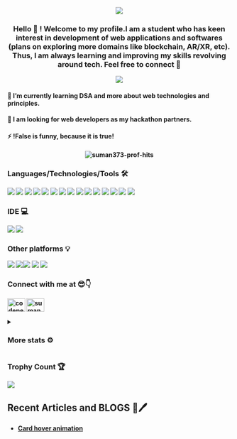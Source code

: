  <p align="center"><img src="https://user-images.githubusercontent.com/95040233/184645869-db1946c3-d6c7-40b4-9beb-6c3f7edfe99e.png" /></p> 
<h3 align="center">Hello 👋 ! Welcome to my profile.I am a student who has keen interest in development of web applications and softwares (plans on exploring more domains like blockchain, AR/XR, etc). Thus, I am always learning and improving my skills </b> revolving around tech. Feel free to connect 💬</h3>
<p align="center"><img src="https://readme-typing-svg.herokuapp.com?font=Lobster&size=30&duration=6000&color=9D38EE&background=7FFCFF00&center=true&height=69&lines=Welcome+to+my+github+profile!;I+am+learning+web2.0;I+am+a+wannabe+developer"/></p>

 <h4>🌱 I’m currently learning DSA and more about web technologies and principles. </h4>
<h4>👯 I am looking for web developers as my <b>hackathon partners. </h4>
<h4> ⚡ !False is funny, because it is true!</h4>

<p align="center"> <img src="https://komarev.com/ghpvc/?username=suman373&label=Profile%20views&color=0e75b6&style=flat" alt="suman373-prof-hits" /> </p>
<h3 align="left"> Languages/Technologies/Tools 🛠</h3>
<p align="left"> <img src="https://img.shields.io/badge/HTML5-E34F26?style=for-the-badge&logo=html5&logoColor=white"> <img src="https://img.shields.io/badge/CSS3-1572B6?style=for-the-badge&logo=css3&logoColor=white"> <img src="https://img.shields.io/badge/JavaScript-323330?style=for-the-badge&logo=javascript&logoColor=F7DF1E"> <img src="https://img.shields.io/badge/json-5E5C5C?style=for-the-badge&logo=json&logoColor=white"> <img src="https://img.shields.io/badge/Sass-CC6699?style=for-the-badge&logo=sass&logoColor=white"> <img src="https://img.shields.io/badge/jQuery-0769AD?style=for-the-badge&logo=jquery&logoColor=white"> <img src="https://img.shields.io/badge/React-20232A?style=for-the-badge&logo=react&logoColor=61DAFB"/> <img src="https://img.shields.io/badge/C-00599C?style=for-the-badge&logo=c&logoColor=white"> <img src="https://img.shields.io/badge/Java-ED8B00?style=for-the-badge&logo=java&logoColor=white"> <img src="https://img.shields.io/badge/Python-FFD43B?style=for-the-badge&logo=python&logoColor=blue"> <img src="https://img.shields.io/badge/GitHub-100000?style=for-the-badge&logo=github&logoColor=white"> <img src="https://img.shields.io/badge/GIT-E44C30?style=for-the-badge&logo=git&logoColor=white"> <img src="https://img.shields.io/badge/Netlify-00C7B7?style=for-the-badge&logo=netlify&logoColor=white"> <img src="https://img.shields.io/badge/Heroku-430098?style=for-the-badge&logo=heroku&logoColor=white"/> <img src="https://img.shields.io/badge/Canva-%2300C4CC.svg?&style=for-the-badge&logo=Canva&logoColor=white"></p>

<h3 align="left">IDE 💻</h3>
 <p align="left"><img src="https://img.shields.io/badge/Visual_Studio_Code-0078D4?style=for-the-badge&logo=visual%20studio%20code&logoColor=white"> <img src="https://img.shields.io/badge/sublime_text-%23575757.svg?&style=for-the-badge&logo=sublime-text&logoColor=important"> </p>
 
<h3 align="left">Other platforms 💡</h3>
<p align="left"><img src="https://img.shields.io/badge/-CodeChef-5B4638?style=for-the-badge&logo=CodeChef&logoColor=white"> <img src="https://img.shields.io/badge/Codepen-000000?style=for-the-badge&logo=codepen&logoColor=white"><img src="https://img.shields.io/badge/GeeksforGeeks-298D46?style=for-the-badge&logo=geeksforgeeks&logoColor=white"> <img src="https://img.shields.io/badge/LinkedIn-0077B5?style=for-the-badge&logo=linkedin&logoColor=white"> <img  src="https://img.shields.io/badge/freecodecamp-27273D?style=for-the-badge&logo=freecodecamp&logoColor=white"></p>

<!-- Social media-->
<h3 align="left">Connect with me at 😎👇</h3>
<p align="left">
<a href="https://codepen.io/suman373" target="blank"><img align="center" src="https://raw.githubusercontent.com/rahuldkjain/github-profile-readme-generator/master/src/images/icons/Social/codepen.svg" alt="codepen.io/suman373" height="30" width="40" /></a>
<a href="https://linkedin.com/in/sumanroy369" target="blank"><img align="center" src="https://raw.githubusercontent.com/rahuldkjain/github-profile-readme-generator/master/src/images/icons/Social/linked-in-alt.svg" alt="suman roy" height="30" width="40" /></a>
</p>
<details align="left">
   <summary><h3>More stats ⚙</h3></summary>
   
   ![Suman's GitHub stats](https://github-readme-stats.vercel.app/api?username=suman373&show_icons=true&theme=synthwave) ![Streak](https://github-readme-streak-stats.herokuapp.com/?user=suman373&theme=monokai)
   ![Top Languages used](https://github-readme-stats.vercel.app/api/top-langs/?username=suman373&layout=compact&langs_count=10&theme=synthwave)
 </details>
 <h3> Trophy Count 🏆 </h3><img align="center" src="https://github-profile-trophy.vercel.app/?username=Suman373&theme=juicyfresh">
 
 ## Recent Articles and BLOGS 📄🖊
 - <a href="https://dev.to/suman373_30/a-simple-card-hover-animation-for-beginners-5322" target="_blank"> Card hover animation <a>



